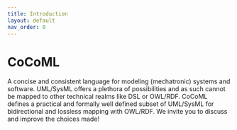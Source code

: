 ```yaml
---
title: Introduction
layout: default
nav_order: 0
---
```


# CoCoML

A concise and consistent language for modeling (mechatronic) systems and software. 
UML/SysML offers a plethora of possibilities and as such cannot be mapped to other technical realms like DSL or OWL/RDF. 
CoCoML defines a practical and formally well defined subset of UML/SysML for bidirectional and lossless mapping with OWL/RDF. 
We invite you to discuss and improve the choices made! 
